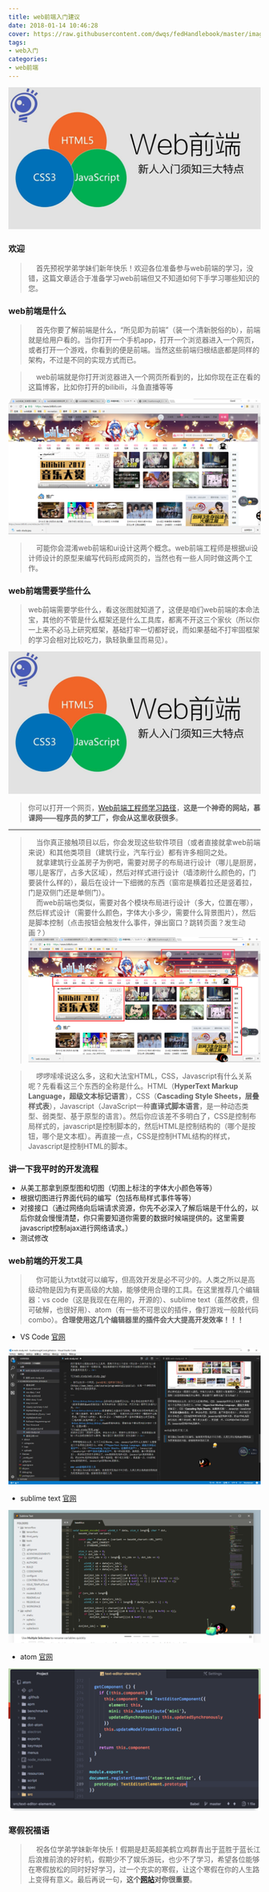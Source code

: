 ```yaml
---
title: web前端入门建议
date: 2018-01-14 10:46:28
cover: https://raw.githubusercontent.com/dwqs/fedHandlebook/master/images/web-tech-employed.jpg
tags:
- web入门
categories:
- web前端
---
```


![](web-study/web-study.jpg)

### 欢迎
> &nbsp;&nbsp;&nbsp;&nbsp;首先预祝学弟学妹们新年快乐！欢迎各位准备参与web前端的学习，没错，这篇文章适合于准备学习web前端但又不知道如何下手学习哪些知识的您。

### web前端是什么

> &nbsp;&nbsp;&nbsp;&nbsp;首先你要了解前端是什么，“所见即为前端”（装一个清新脱俗的b），前端就是给用户看的。当你打开一个手机app，打开一个浏览器进入一个网页，或者打开一个游戏，你看到的便是前端。当然这些前端归根结底都是同样的架构，不过是不同的实现方式而已。<br>

> &nbsp;&nbsp;&nbsp;&nbsp;web前端就是你打开浏览器进入一个网页所看到的，比如你现在正在看的这篇博客，比如你打开的bilibili，斗鱼直播等等<br>

![](web-study/web前端.png)

> &nbsp;&nbsp;&nbsp;&nbsp;可能你会混淆web前端和ui设计这两个概念。web前端工程师是根据ui设计师设计的原型来编写代码形成网页的，当然也有一些人同时做这两个工作。

### web前端需要学些什么
> web前端需要学些什么，看这张图就知道了，这便是咱们web前端的本命法宝，其他的不管是什么框架还是什么工具库，都离不开这三个家伙（所以你一上来不必马上研究框架，基础打牢一切都好说，而如果基础不打牢固框架的学习会相对比较吃力，孰轻孰重显而易见）。<br>

![布局](web-study/web-study.jpg)

> 你可以打开一个网页，[Web前端工程师学习路径](https://www.imooc.com/course/programdetail/pid/32)，**这是一个神奇的网站，慕课网——程序员的梦工厂，你会从这里收获很多**。

---

> &nbsp;&nbsp;&nbsp;&nbsp;当你真正接触项目以后，你会发现这些软件项目（或者直接就拿web前端来说）和其他类项目（建筑行业，汽车行业）都有许多相同之处。<br>
 &nbsp;&nbsp;&nbsp;&nbsp;就拿建筑行业盖房子为例吧，需要对房子的布局进行设计（哪儿是厨房，哪儿是客厅，占多大区域），然后对样式进行设计（墙漆刷什么颜色的，门要装什么样的），最后在设计一下细微的东西（窗帘是横着拉还是竖着拉，门是双侧门还是单侧门）。<br>
 &nbsp;&nbsp;&nbsp;&nbsp;而web前端也类似，需要对各个模块布局进行设计（多大，位置在哪），然后样式设计（需要什么颜色，字体大小多少，需要什么背景图片），然后是脚本控制（点击按钮会触发什么事件，弹出窗口？跳转页面？发生动画？）<br>
![](web-study/布局.png)

>  &nbsp;&nbsp;&nbsp;&nbsp;啰啰嗦嗦说这么多，这和大法宝HTML，CSS，Javascript有什么关系呢？先看看这三个东西的全称是什么。HTML（**HyperText Markup Language，超级文本标记语言**），CSS（**Cascading Style Sheets，层叠样式表**），Javascript（JavaScript一种**直译式脚本语言**，是一种动态类型、弱类型、基于原型的语言）。然后你应该差不多明白了，CSS是控制布局样式的，javascript是控制脚本的，然后HTML是控制结构的（哪个是按钮，哪个是文本框）。再直接一点，CSS是控制HTML结构的样式，Javascript是控制HTML的脚本。

### 讲一下我平时的开发流程
- 从美工那拿到原型图和切图（切图上标注的字体大小颜色等等）
- 根据切图进行界面代码的编写（包括布局样式事件等等）
- 对接接口（通过网络向后端请求资源，你先不必深入了解后端是干什么的，以后你就会慢慢清楚，你只需要知道你需要的数据时候端提供的。这里需要javascript控制ajax进行网络请求。）
- 测试修改

### web前端的开发工具
>  &nbsp;&nbsp;&nbsp;&nbsp;你可能认为txt就可以编写，但高效开发是必不可少的。人类之所以是高级动物是因为有更高级的大脑，能够使用合理的工具。在这里推荐几个编辑器：vs code（这是我现在在用的，开源的）、sublime text（虽然收费，但可破解，也很好用）、atom（有一些不可思议的插件，像打游戏一般敲代码combo）。**合理使用这几个编辑器里的插件会大大提高开发效率！！！**

- VS Code
[官网](https://code.visualstudio.com/)

![](web-study/edit.png)

- sublime text
[官网](https://www.sublimetext.com)

![](web-study/sublime.png)

- atom
[官网](https://atom.io/)

![](web-study/atom.png)

### 寒假祝福语
>  &nbsp;&nbsp;&nbsp;&nbsp;祝各位学弟学妹新年快乐！假期是赶英超美鹤立鸡群青出于蓝胜于蓝长江后浪推前浪的好时机，假期少不了娱乐游玩，也少不了学习，希望各位能够在寒假放松的同时好好学习，过一个充实的寒假，让这个寒假在你的人生路上变得有意义。最后再说一句，**这个[网站](https://www.imooc.com/)对你很重要**。